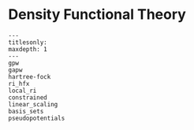 # Density Functional Theory

```{toctree}
---
titlesonly:
maxdepth: 1
---
gpw
gapw
hartree-fock
ri_hfx
local_ri
constrained
linear_scaling
basis_sets
pseudopotentials
```
